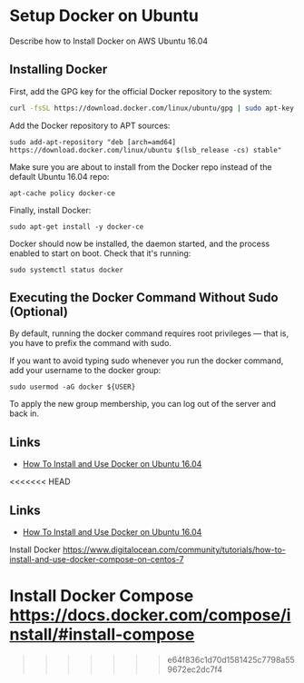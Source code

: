 # Setup Docker on Ubuntu

Describe how to Install Docker on AWS Ubuntu 16.04

## Installing Docker

First, add the GPG key for the official Docker repository to the system:

```bash
curl -fsSL https://download.docker.com/linux/ubuntu/gpg | sudo apt-key add -
```

Add the Docker repository to APT sources:

```text
sudo add-apt-repository "deb [arch=amd64] https://download.docker.com/linux/ubuntu $(lsb_release -cs) stable"
```

Make sure you are about to install from the Docker repo instead of the default Ubuntu 16.04 repo:

```text
apt-cache policy docker-ce
```

Finally, install Docker:

```text
sudo apt-get install -y docker-ce
```

Docker should now be installed, the daemon started, and the process enabled to start on boot. Check that it's running:

```text
sudo systemctl status docker
```

## Executing the Docker Command Without Sudo \(Optional\)

By default, running the docker command requires root privileges — that is, you have to prefix the command with sudo.

If you want to avoid typing sudo whenever you run the docker command, add your username to the docker group:

```text
sudo usermod -aG docker ${USER}
```

To apply the new group membership, you can log out of the server and back in.

## Links

* [How To Install and Use Docker on Ubuntu 16.04](https://www.digitalocean.com/community/tutorials/how-to-install-and-use-docker-on-ubuntu-16-04)

<<<<<<< HEAD
## Links
* [How To Install and Use Docker on Ubuntu 16.04](https://www.digitalocean.com/community/tutorials/how-to-install-and-use-docker-on-ubuntu-16-04)


Install Docker
https://www.digitalocean.com/community/tutorials/how-to-install-and-use-docker-compose-on-centos-7

Install Docker Compose
https://docs.docker.com/compose/install/#install-compose
=======
>>>>>>> e64f836c1d70d1581425c7798a559672ec2dc7f4
